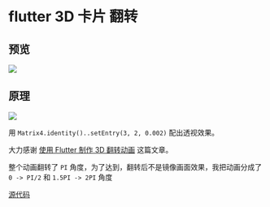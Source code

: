 # flutter 3D 卡片 翻转

## 预览

![](https://github.com/Jackjianglin/blog/blob/master/static/img/flipcard/flipcard.gif?raw=true)

## 原理

![](https://github.com/Jackjianglin/blog/blob/master/static/img/flipcard/code.png?raw=true)

用 `Matrix4.identity()..setEntry(3, 2, 0.002)` 配出透视效果。

大力感谢 [使用 Flutter 制作 3D 翻转动画](https://juejin.im/post/5b5534c951882562b9248294) 这篇文章。

整个动画翻转了 `PI` 角度，为了达到，翻转后不是镜像画面效果，我把动画分成了  `0 -> PI/2` 和 `1.5PI -> 2PI` 角度

[源代码](https://github.com/Jackjianglin/blog/blob/master/code/flip-card-component.dart)

